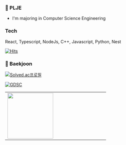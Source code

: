 ### 👋 PLJE
- I'm majoring in Computer Science Engineering    

### Tech
React, Typescript, NodeJs, C++, Javascript, Python, Nest

[![Hits](https://hits.seeyoufarm.com/api/count/incr/badge.svg?url=https%3A%2F%2Fgithub.com%2FPLJE)](https://hits.seeyoufarm.com)                
<table><tr>
<td valign="top" width="50%">
<img src="https://github-readme-stats.vercel.app/api?username=PLJE&show_icons=true&count_private=true&hide_border=true" style="height: 150px" /></td>


### :scroll: Baekjoon
[![Solved.ac프로필](http://mazassumnida.wtf/api/v2/generate_badge?boj=dlwndms2544)](https://solved.ac/dlwndms2544)

<a href = "https://sites.google.com/view/gdeveloperskorea/gdsc"> <img alt="GDSC" src ="https://img.shields.io/badge/GDSC-4285F4.svg?&style=flat-square&logo=Google&logoColor=white"/></a>
